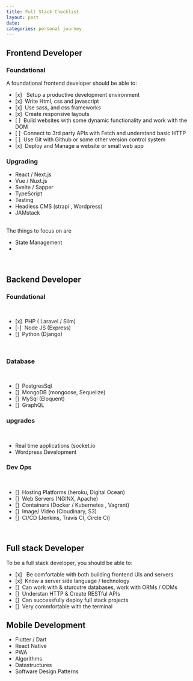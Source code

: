 ```yaml
---
title: Full Stack Checklist
layout: post
date: 
categories: personal journey
---
```



<h2 class="text-3xl font-bold my-10">Frontend Developer</h2>

<h3 class="text-2xl font-bold my-10">Foundational</h3>
A foundational frontend developer should be able to:
<br>
<ul>
	<li>[x] &nbsp; Setup a productive development environment</li>
	<li>[x] &nbsp;Write Html, css and javascript</li>
	<li>[x] &nbsp;Use sass, and css frameworks</li>
	<li>[x] &nbsp;Create responsive layouts</li>
	<li>[ ] &nbsp;Build websites with some dynamic functionality and work with the DOM</li>
	<li>[ ] &nbsp;Connect to 3rd party APIs with Fetch and understand basic HTTP</li>
	<li>[ ] &nbsp;Use Git with Github or some other version control system</li>
	<li>[x] &nbsp;Deploy and Manage a website or small web app</li>
</ul>


<h3 class="text-2xl font-bold my-10">Upgrading</h3>

<ul>
	<li>React / Next.js</li>
	<li>Vue / Nuxt.js</li>
	<li>Svelte / Sapper</li>
	<li>TypeScript</li>
	<li>Testing</li>
	<li>Headless CMS (strapi , Wordpress)</li>
	<li>JAMstack </li>
</ul>
<br>
The things to focus on are

<ul>
	<li>State Management</li>
	<li></li>
</ul>

<br>

<h2 class="text-3xl font-bold my-10">Backend Developer</h2>
<h3 class="text-2xl font-bold my-10">Foundational</h3>
<br>
<ul>
	<li>[x]&nbsp; PHP ( Laravel / Slim)</li>
	<li>[-]&nbsp; Node JS (Express)</li>
	<li>[]&nbsp; Python (Django)</li>
</ul>

<br>
<h3 class="text-2xl font-bold my-10">Database</h3>
<br>
<ul>
	<li>[] &nbsp;PostgresSql</li>
	<li>[] &nbsp;MongoDB (mongoose, Sequelize)</li>
	<li>[] &nbsp;MySql (Eloquent)</li>
	<li>[] &nbsp;GraphQL</li>

</ul>


<h3 class="text-2xl font-bold my-10">upgrades</h3>
<br>
<ul>
	<li>Real time applications (socket.io</li>
	<li>Wordpress Development</li>
</ul>


<h3 class="text-2xl font-bold my-10">Dev Ops</h3>
<br>
<ul>
	<li>[] &nbsp;Hosting Platforms (heroku, Digital Ocean)</li>
	<li>[] &nbsp;Web Servers (NGINX, Apache)</li>
	<li>[] &nbsp;Containers (Docker / Kubernetes , Vagrant)</li>
	<li>[] &nbsp;Image/ Video (Cloudinary, S3)</li>
	<li>[] &nbsp;CI/CD (Jenkins, Travis CI, Circle Ci)</li>
</ul>

<br>
<h2 class="text-3xl font-bold my-10">Full stack Developer</h2>
To be a full stack developer, you should be able to:
<ul>
	<li>[x] &nbsp; Be comfortable with both building frontend UIs and servers</li>
	<li>[x] &nbsp;Know a server side language / technology</li>
	<li>[] &nbsp;Can work with & sturcutre databases, work with ORMs / ODMs</li>
	<li>[] &nbsp;Understan HTTP & Create RESTful APIs</li>
	<li>[] &nbsp;Can successfully deploy full stack projects</li>
	<li>[] &nbsp;Very commfortable with the terminal</li>
</ul>


<h2 class="text-3xl font-bold my-10">Mobile Development</h2>

<ul>
	<li>Flutter / Dart</li>
	<li>React Native</li>
	<li>PWA</li>
	<li>Algorithms</li>
	<li>Datastructures</li>
	<li>Software Design Patterns</li>
</ul>
